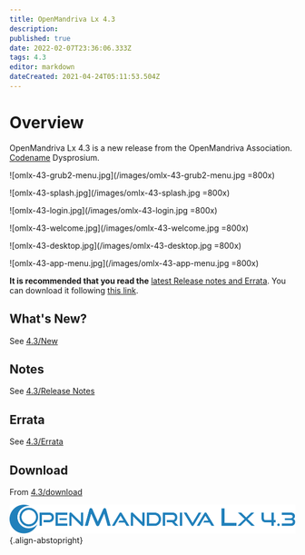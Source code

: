 ```yaml
---
title: OpenMandriva Lx 4.3
description: 
published: true
date: 2022-02-07T23:36:06.333Z
tags: 4.3
editor: markdown
dateCreated: 2021-04-24T05:11:53.504Z
---
```


# Overview
OpenMandriva Lx 4.3 is a new release from the OpenMandriva Association. [Codename](/en/policies/codename) Dysprosium.
<br>

![omlx-43-grub2-menu.jpg](/images/omlx-43-grub2-menu.jpg =800x)

![omlx-43-splash.jpg](/images/omlx-43-splash.jpg =800x)

![omlx-43-login.jpg](/images/omlx-43-login.jpg =800x)

![omlx-43-welcome.jpg](/images/omlx-43-welcome.jpg =800x)

![omlx-43-desktop.jpg](/images/omlx-43-desktop.jpg =800x)

![omlx-43-app-menu.jpg](/images/omlx-43-app-menu.jpg =800x)

**It is recommended that you read the** [latest Release notes and Errata](https://wiki.openmandriva.org/distribution/releases/current).
You can download it following [this link](https://sourceforge.net/projects/openmandriva/files/release/4.3/).

## What's New?
See [4.3/New](/distribution/releases/omlx43/new)

## Notes
See [4.3/Release Notes](/distribution/releases/omlx43/notes)

## Errata
See [4.3/Errata](/distribution/releases/omlx43/errata)

## Download
From [4.3/download](/en/distribution/releases/omlx43/download)

![header-tr-omlx43.svg](/assets/header-tr-omlx43.svg){.align-abstopright}
